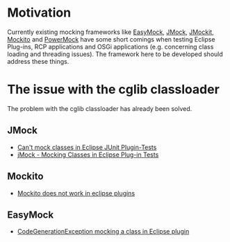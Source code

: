 # Motivation #

Currently existing mocking frameworks like [EasyMock](http://www.easymock.org/), [JMock](http://www.jmock.org/), [JMockit](https://jmockit.dev.java.net/), [Mockito](http://mockito.org/) and [PowerMock](http://powermock.org/) have some short comings when testing Eclipse Plug-ins, RCP applications and OSGi applications (e.g. concerning class loading and threading issues). The framework here to be developed should address these things.

# The issue with the cglib classloader #

The problem with the cglib classloader has already been solved.

## JMock ##
  * [Can't mock classes in Eclipse JUnit Plugin-Tests](http://jira.codehaus.org/browse/JMOCK-124)
  * [jMock - Mocking Classes in Eclipse Plug-in Tests](http://www.jmock.org/eclipse.html)

## Mockito ##
  * [Mockito does not work in eclipse plugins](http://code.google.com/p/mockito/issues/detail?id=11)

## EasyMock ##
  * [CodeGenerationException mocking a class in Eclipse plugin](http://sourceforge.net/tracker/?func=detail&aid=2994002&group_id=82958&atid=567837)